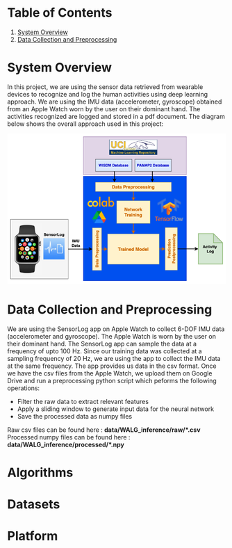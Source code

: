 # Table of Contents

1. [System Overview](#system-overview)
2. [Data Collection and Preprocessing](#data-collection-and-preprocessing)

# System Overview 
In this project, we are using the sensor data retrieved from wearable devices to recognize and log the human activities using deep learning approach. We are using the IMU data (accelerometer, gyroscope) obtained from an Apple Watch worn by the user on their dominant hand. The activities recognized are logged and stored in a pdf document. The diagram below shows the overall approach used in this project:

![System Diagram](png/technical_approach.png)

# Data Collection and Preprocessing
We are using the SensorLog app on Apple Watch to collect 6-DOF IMU data (accelerometer and gyroscope). The Apple Watch is worn by the user on their dominant hand. The SensorLog app can sample the data at a frequency of upto 100 Hz. Since our training data was collected at a sampling frequency of 20 Hz, we are using the app to collect the IMU data at the same frequency. The app provides us data in the csv format. Once we have the csv files from the Apple Watch, we upload them on Google Drive and run a preprocessing python script which peforms the following operations: 

* Filter the raw data to extract relevant features 
* Apply a sliding window to generate input data for the neural network 
* Save the processed data as numpy files 

Raw csv files can be found here : **data/WALG_inference/raw/\*.csv**  
Processed numpy files can be found here : **data/WALG_inference/processed/\*.npy**

# Algorithms
# Datasets
# Platform
